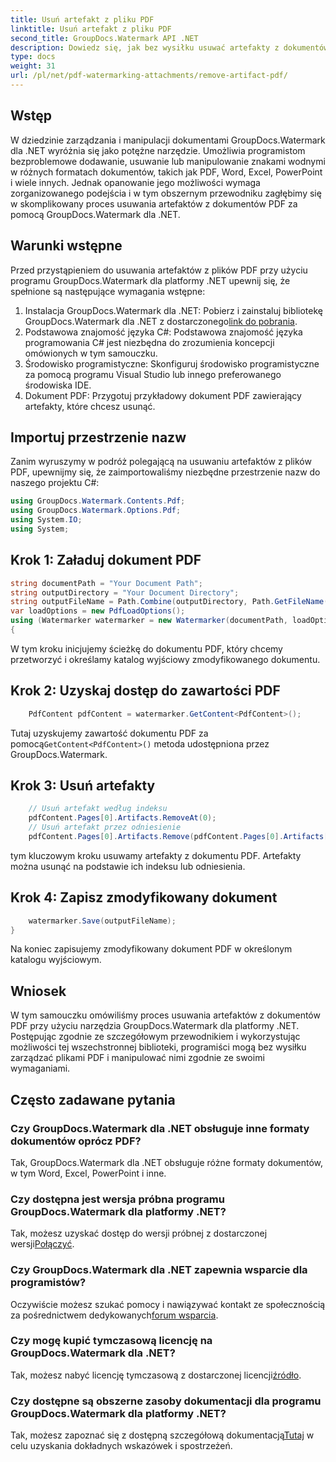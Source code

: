 ```yaml
---
title: Usuń artefakt z pliku PDF
linktitle: Usuń artefakt z pliku PDF
second_title: GroupDocs.Watermark API .NET
description: Dowiedz się, jak bez wysiłku usuwać artefakty z dokumentów PDF za pomocą GroupDocs.Watermark dla .NET. Opanuj proces krok po kroku dzięki naszemu obszernemu samouczkowi.
type: docs
weight: 31
url: /pl/net/pdf-watermarking-attachments/remove-artifact-pdf/
---
```

## Wstęp
W dziedzinie zarządzania i manipulacji dokumentami GroupDocs.Watermark dla .NET wyróżnia się jako potężne narzędzie. Umożliwia programistom bezproblemowe dodawanie, usuwanie lub manipulowanie znakami wodnymi w różnych formatach dokumentów, takich jak PDF, Word, Excel, PowerPoint i wiele innych. Jednak opanowanie jego możliwości wymaga zorganizowanego podejścia i w tym obszernym przewodniku zagłębimy się w skomplikowany proces usuwania artefaktów z dokumentów PDF za pomocą GroupDocs.Watermark dla .NET.
## Warunki wstępne
Przed przystąpieniem do usuwania artefaktów z plików PDF przy użyciu programu GroupDocs.Watermark dla platformy .NET upewnij się, że spełnione są następujące wymagania wstępne:
1. Instalacja GroupDocs.Watermark dla .NET: Pobierz i zainstaluj bibliotekę GroupDocs.Watermark dla .NET z dostarczonego[link do pobrania](https://releases.groupdocs.com/Watermark/net/).
2. Podstawowa znajomość języka C#: Podstawowa znajomość języka programowania C# jest niezbędna do zrozumienia koncepcji omówionych w tym samouczku.
3. Środowisko programistyczne: Skonfiguruj środowisko programistyczne za pomocą programu Visual Studio lub innego preferowanego środowiska IDE.
4. Dokument PDF: Przygotuj przykładowy dokument PDF zawierający artefakty, które chcesz usunąć.

## Importuj przestrzenie nazw
Zanim wyruszymy w podróż polegającą na usuwaniu artefaktów z plików PDF, upewnijmy się, że zaimportowaliśmy niezbędne przestrzenie nazw do naszego projektu C#:
```csharp
using GroupDocs.Watermark.Contents.Pdf;
using GroupDocs.Watermark.Options.Pdf;
using System.IO;
using System;
```
## Krok 1: Załaduj dokument PDF
```csharp
string documentPath = "Your Document Path";
string outputDirectory = "Your Document Directory";
string outputFileName = Path.Combine(outputDirectory, Path.GetFileName(documentPath));
var loadOptions = new PdfLoadOptions();
using (Watermarker watermarker = new Watermarker(documentPath, loadOptions))
{
```
W tym kroku inicjujemy ścieżkę do dokumentu PDF, który chcemy przetworzyć i określamy katalog wyjściowy zmodyfikowanego dokumentu.
## Krok 2: Uzyskaj dostęp do zawartości PDF
```csharp
    PdfContent pdfContent = watermarker.GetContent<PdfContent>();
```
 Tutaj uzyskujemy zawartość dokumentu PDF za pomocą`GetContent<PdfContent>()` metoda udostępniona przez GroupDocs.Watermark.
## Krok 3: Usuń artefakty
```csharp
    // Usuń artefakt według indeksu
    pdfContent.Pages[0].Artifacts.RemoveAt(0);
    // Usuń artefakt przez odniesienie
    pdfContent.Pages[0].Artifacts.Remove(pdfContent.Pages[0].Artifacts[0]);
```
tym kluczowym kroku usuwamy artefakty z dokumentu PDF. Artefakty można usunąć na podstawie ich indeksu lub odniesienia.
## Krok 4: Zapisz zmodyfikowany dokument
```csharp
    watermarker.Save(outputFileName);
}
```
Na koniec zapisujemy zmodyfikowany dokument PDF w określonym katalogu wyjściowym.

## Wniosek
W tym samouczku omówiliśmy proces usuwania artefaktów z dokumentów PDF przy użyciu narzędzia GroupDocs.Watermark dla platformy .NET. Postępując zgodnie ze szczegółowym przewodnikiem i wykorzystując możliwości tej wszechstronnej biblioteki, programiści mogą bez wysiłku zarządzać plikami PDF i manipulować nimi zgodnie ze swoimi wymaganiami.
## Często zadawane pytania
### Czy GroupDocs.Watermark dla .NET obsługuje inne formaty dokumentów oprócz PDF?
Tak, GroupDocs.Watermark dla .NET obsługuje różne formaty dokumentów, w tym Word, Excel, PowerPoint i inne.
### Czy dostępna jest wersja próbna programu GroupDocs.Watermark dla platformy .NET?
 Tak, możesz uzyskać dostęp do wersji próbnej z dostarczonej wersji[Połączyć](https://releases.groupdocs.com/).
### Czy GroupDocs.Watermark dla .NET zapewnia wsparcie dla programistów?
 Oczywiście możesz szukać pomocy i nawiązywać kontakt ze społecznością za pośrednictwem dedykowanych[forum wsparcia](https://forum.groupdocs.com/c/watermark/19).
### Czy mogę kupić tymczasową licencję na GroupDocs.Watermark dla .NET?
 Tak, możesz nabyć licencję tymczasową z dostarczonej licencji[źródło](https://purchase.groupdocs.com/temporary-license/).
### Czy dostępne są obszerne zasoby dokumentacji dla programu GroupDocs.Watermark dla platformy .NET?
 Tak, możesz zapoznać się z dostępną szczegółową dokumentacją[Tutaj](https://reference.groupdocs.com/Watermark/net/) w celu uzyskania dokładnych wskazówek i spostrzeżeń.